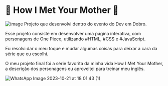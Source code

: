 # 💛 How I Met Your Mother 💛


![image](https://github.com/CarolCapel/How_I_Met_Your_Mother/assets/108011375/7abf07c8-a80d-402f-995f-11897e0be5f1)
Projeto que desenvolvi dentro do evento do Dev em Dobro.

Esse projeto consiste em desenvolver uma página interativa, com personagens de One Piece, utilizando #HTML, #CSS e #JavaScript. 

Eu resolvi dar o meu toque e mudar algumas coisas para deixar a cara da série que eu escolhi.

O meu projeto final foi a série favorita da minha vida How I Met Your Mother, a descrição dos personagens eu aproveitei para treinar meu inglês.



![WhatsApp Image 2023-10-21 at 18 01 43 (1)](https://github.com/CarolCapel/How_I_Met_Your_Mother/assets/108011375/5aabb7b8-ef7c-452f-acca-a8c12e4e6cf2)
